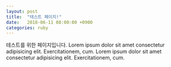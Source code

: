 ```yaml
---
layout: post
title:  "테스트 페이지!"
date:   2018-06-11 08:00:00 +0900
categories: ruby
---
```


테스트를 위한 페이지입니다.
Lorem ipsum dolor sit amet consectetur adipisicing elit. Exercitationem, cum. Lorem ipsum dolor sit amet consectetur adipisicing elit. Exercitationem, cum.
